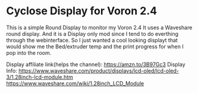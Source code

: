 # Cyclose Display for Voron 2.4

This is a simple Round Display to monitor my Voron 2.4
It uses a Waveshare round display. And it is a Display only mod since I tend to do everthing through the webinterface.  So I just wanted a cool looking displayt that would show me the Bed/extruder temp and the print progress for when I pop into the room.


Display affiliate link(helps the channel): https://amzn.to/3B97Gc3
Display Info: https://www.waveshare.com/product/displays/lcd-oled/lcd-oled-3/1.28inch-lcd-module.htm https://www.waveshare.com/wiki/1.28inch_LCD_Module
